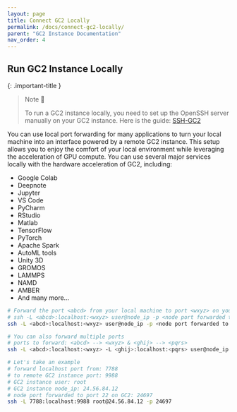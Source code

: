 ```yaml
---
layout: page
title: Connect GC2 Locally
permalink: /docs/connect-gc2-locally/
parent: "GC2 Instance Documentation"
nav_order: 4
---
```


## Run GC2 Instance Locally

{: .important-title }
> Note 📝
> 
> To run a GC2 instance locally, you need to set up the OpenSSH server manually on your GC2 instance. Here is the guide: [SSH-GC2](https://dataoorts.document360.io/docs/ssh-gc2-instances)
>

You can use local port forwarding for many applications to turn your local machine into an interface powered by a remote GC2 instance. This setup allows you to enjoy the comfort of your local environment while leveraging the acceleration of GPU compute. You can use several major services locally with the hardware acceleration of GC2, including:

* Google Colab
* Deepnote
* Jupyter
* VS Code
* PyCharm
* RStudio
* Matlab
* TensorFlow
* PyTorch
* Apache Spark
* AutoML tools
* Unity 3D
* GROMOS
* LAMMPS
* NAMD
* AMBER
* And many more…

```bash
# Forward the port <abcd> from your local machine to port <wxyz> on your remote GC2 machine
# ssh -L <abcd>:localhost:<wxyz> user@node_ip -p <node port forwarded to port 22 on GC2>
ssh -L <abcd>:localhost:<wxyz> user@node_ip -p <node port forwarded to port 22 on GC2>
```

```bash
# You can also forward multiple ports
# ports to forward: <abcd> --> <wxyz> & <ghij> --> <pqrs>
ssh -L <abcd>:localhost:<wxyz> -L <ghij>:localhost:<pqrs> user@node_ip -p <node port forwarded to port 22 on GC2>
```

```bash
# Let's take an example
# forward localhost port from: 7788
# to remote GC2 instance port: 9988
# GC2 instance user: root
# GC2 instance node_ip: 24.56.84.12
# node port forwarded to port 22 on GC2: 24697
ssh -L 7788:localhost:9988 root@24.56.84.12 -p 24697
```